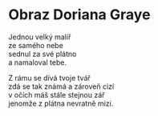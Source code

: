# Obraz Doriana Graye

Jednou velký malíř  
ze samého nebe  
sednul za své plátno  
a namaloval tebe.
  



Z rámu se dívá tvoje tvář  
zdá se tak známá a zároveň cizí  
v očích máš stále stejnou zář  
jenomže z plátna nevratně mizí.

